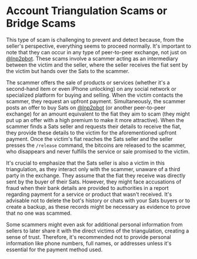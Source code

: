 # Account Triangulation Scams or Bridge Scams

This type of scam is challenging to prevent and detect because, from the seller's perspective, everything seems to proceed normally. It's important to note that they can occur in any type of peer-to-peer exchange, not just on [@lnp2pbot](https://t.me/lnp2pBot). These scams involve a scammer acting as an intermediary between the victim and the seller, where the seller receives the fiat sent by the victim but hands over the Sats to the scammer.

The scammer offers the sale of products or services (whether it's a second-hand item or even iPhone unlocking) on any social network or specialized platform for buying and selling. When the victim contacts the scammer, they request an upfront payment. Simultaneously, the scammer posts an offer to buy Sats on [@lnp2pbot](https://t.me/lnp2pBot) (or another peer-to-peer exchange) for an amount equivalent to the fiat they aim to scam (they might put up an offer with a high premium to make it more attractive). When the scammer finds a Sats seller and requests their details to receive the fiat, they provide these details to the victim for the aforementioned upfront payment. Once the victim's fiat reaches the Sats seller and the seller presses the `/release` command, the bitcoins are released to the scammer, who disappears and never fulfills the service or sale promised to the victim.

It's crucial to emphasize that the Sats seller is also a victim in this triangulation, as they interact only with the scammer, unaware of a third party in the exchange. They assume that the fiat they receive was directly sent by the buyer of their Sats. However, they might face accusations of fraud when their bank details are provided to authorities in a report regarding payment for a service or product that wasn't received. It's advisable not to delete the bot's history or chats with your Sats buyers or to create a backup, as these records might be necessary as evidence to prove that no one was scammed.

Some scammers might even ask for additional personal information from sellers to later share it with the direct victims of the triangulation, creating a sense of trust. Therefore, it's recommended not to provide personal information like phone numbers, full names, or addresses unless it's essential for the payment method used.
